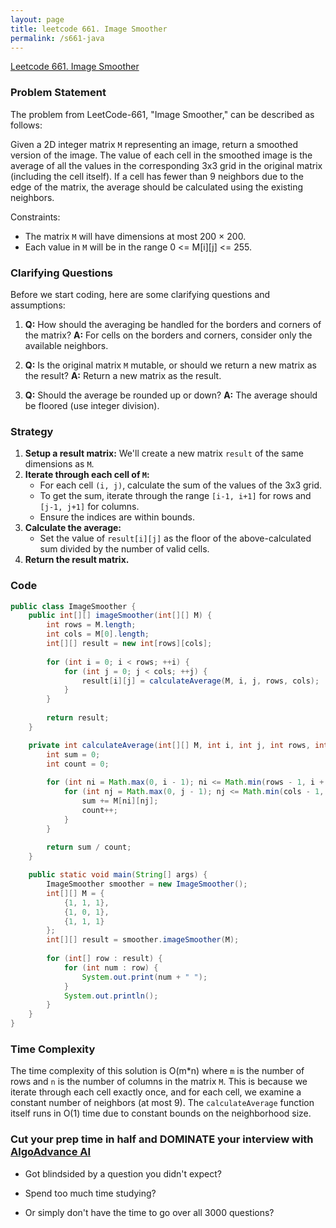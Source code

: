 ```yaml
---
layout: page
title: leetcode 661. Image Smoother
permalink: /s661-java
---
```

[Leetcode 661. Image Smoother](https://algoadvance.github.io/algoadvance/l661)
### Problem Statement

The problem from LeetCode-661, "Image Smoother," can be described as follows:

Given a 2D integer matrix `M` representing an image, return a smoothed version of the image. The value of each cell in the smoothed image is the average of all the values in the corresponding 3x3 grid in the original matrix (including the cell itself). If a cell has fewer than 9 neighbors due to the edge of the matrix, the average should be calculated using the existing neighbors.

Constraints:
- The matrix `M` will have dimensions at most 200 × 200.
- Each value in `M` will be in the range 0 <= M[i][j] <= 255.

### Clarifying Questions

Before we start coding, here are some clarifying questions and assumptions:

1. **Q:** How should the averaging be handled for the borders and corners of the matrix?
   **A:** For cells on the borders and corners, consider only the available neighbors.

2. **Q:** Is the original matrix `M` mutable, or should we return a new matrix as the result?
   **A:** Return a new matrix as the result.

3. **Q:** Should the average be rounded up or down?
   **A:** The average should be floored (use integer division).

### Strategy

1. **Setup a result matrix:** We'll create a new matrix `result` of the same dimensions as `M`.
2. **Iterate through each cell of `M`:**
   - For each cell `(i, j)`, calculate the sum of the values of the 3x3 grid.
   - To get the sum, iterate through the range `[i-1, i+1]` for rows and `[j-1, j+1]` for columns.
   - Ensure the indices are within bounds.
3. **Calculate the average:**
   - Set the value of `result[i][j]` as the floor of the above-calculated sum divided by the number of valid cells.
4. **Return the result matrix.**

### Code

```java
public class ImageSmoother {
    public int[][] imageSmoother(int[][] M) {
        int rows = M.length;
        int cols = M[0].length;
        int[][] result = new int[rows][cols];
        
        for (int i = 0; i < rows; ++i) {
            for (int j = 0; j < cols; ++j) {
                result[i][j] = calculateAverage(M, i, j, rows, cols);
            }
        }
        
        return result;
    }

    private int calculateAverage(int[][] M, int i, int j, int rows, int cols) {
        int sum = 0;
        int count = 0;
        
        for (int ni = Math.max(0, i - 1); ni <= Math.min(rows - 1, i + 1); ++ni) {
            for (int nj = Math.max(0, j - 1); nj <= Math.min(cols - 1, j + 1); ++nj) {
                sum += M[ni][nj];
                count++;
            }
        }
        
        return sum / count;
    }

    public static void main(String[] args) {
        ImageSmoother smoother = new ImageSmoother();
        int[][] M = {
            {1, 1, 1},
            {1, 0, 1},
            {1, 1, 1}
        };
        int[][] result = smoother.imageSmoother(M);
        
        for (int[] row : result) {
            for (int num : row) {
                System.out.print(num + " ");
            }
            System.out.println();
        }
    }
}
```

### Time Complexity

The time complexity of this solution is O(m*n) where `m` is the number of rows and `n` is the number of columns in the matrix `M`. This is because we iterate through each cell exactly once, and for each cell, we examine a constant number of neighbors (at most 9). The `calculateAverage` function itself runs in O(1) time due to constant bounds on the neighborhood size.


### Cut your prep time in half and DOMINATE your interview with [AlgoAdvance AI](https://algoAdvance.com)

- Got blindsided by a question you didn't expect?

- Spend too much time studying?

- Or simply don't have the time to go over all 3000 questions?

